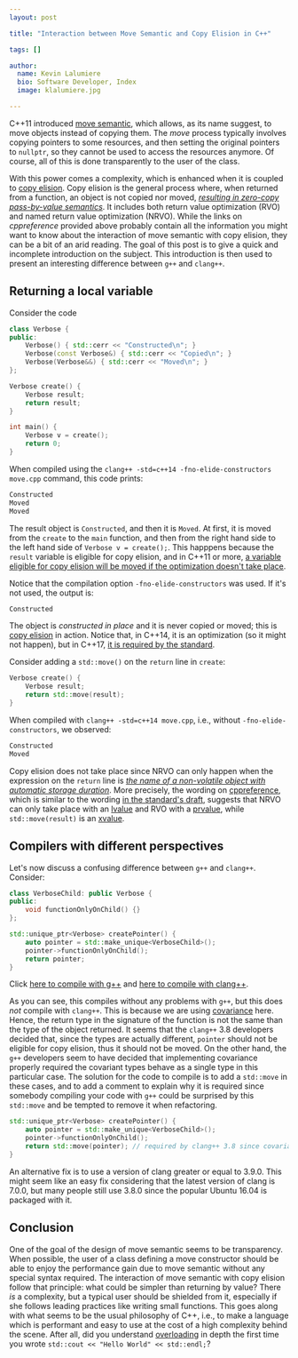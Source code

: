 ```yaml
---
layout: post

title: "Interaction between Move Semantic and Copy Elision in C++"

tags: []

author:
  name: Kevin Lalumiere
  bio: Software Developer, Index
  image: klalumiere.jpg

---
```


C++11 introduced [move semantic](https://en.cppreference.com/w/cpp/utility/move), which allows, as its name suggest, to move objects instead of copying them.
The *move* process typically involves copying pointers to some resources, and then setting the original pointers to `nullptr`, so they cannot be used to access the resources anymore.
Of course, all of this is done transparently to the user of the class.

With this power comes a complexity, which is enhanced when it is coupled to [copy elision](https://en.cppreference.com/w/cpp/language/copy_elision).
Copy elision is the general process where, when returned from a function, an object is not copied nor moved, [*resulting in zero-copy pass-by-value semantics*](https://en.cppreference.com/w/cpp/language/copy_elision).
It includes both return value optimization (RVO) and named return value optimization (NRVO).
While the links on *cppreference* provided above probably contain all the information you might want to know about the interaction of move semantic with copy elision, they can be a bit of an arid reading.
The goal of this post is to give a quick and incomplete introduction on the subject.
This introduction is then used to present an interesting difference between `g++` and `clang++`.
<!-- more -->

## Returning a local variable

Consider the code
```c++
class Verbose {
public:
    Verbose() { std::cerr << "Constructed\n"; }
    Verbose(const Verbose&) { std::cerr << "Copied\n"; }
    Verbose(Verbose&&) { std::cerr << "Moved\n"; }
};

Verbose create() {
    Verbose result;
    return result;
}

int main() {
    Verbose v = create();
    return 0;
}
```
When compiled using the `clang++ -std=c++14 -fno-elide-constructors move.cpp` command, this code prints:
```bash
Constructed
Moved
Moved
```
The result object is `Constructed`, and then it is `Moved`. At first, it is moved from the `create` to the `main` function, and then from the right hand side to the left hand side of `Verbose v = create();`.
This happpens because the `result` variable is eligible for copy elision, and in C++11 or more, [a variable eligible for copy elision will be moved if the optimization doesn't take place](https://en.cppreference.com/w/cpp/language/return#Notes).

Notice that the compilation option `-fno-elide-constructors` was used.
If it's not used, the output is:
```bash
Constructed
```
The object is *constructed in place* and it is never copied or moved; this is [copy elision](https://en.cppreference.com/w/cpp/language/copy_elision) in action.
Notice that, in C++14, it is an optimization (so it might not happen), but in C++17, [it is required by the standard](http://www.open-std.org/jtc1/sc22/wg21/docs/papers/2017/n4713.pdf#page=250).

Consider adding a `std::move()` on the `return` line in `create`:
```c++
Verbose create() {
    Verbose result;
    return std::move(result);
}
```
When compiled with `clang++ -std=c++14 move.cpp`, i.e., without `-fno-elide-constructors`, we observed:
```bash
Constructed
Moved
```
Copy elision does not take place since NRVO can only happen when the expression on the `return` line is [*the name of a non-volatile object with automatic storage duration*](https://en.cppreference.com/w/cpp/language/copy_elision).
More precisely, the wording on [cppreference](https://en.cppreference.com/w/cpp/language/copy_elision), which is similar to the wording [in the standard's draft](http://www.open-std.org/jtc1/sc22/wg21/docs/papers/2014/n4296.pdf#page=294), suggests that NRVO can only take place with an [lvalue](https://en.cppreference.com/w/cpp/language/value_category) and RVO with a [prvalue](https://en.cppreference.com/w/cpp/language/value_category), while `std::move(result)` is an [xvalue](https://en.cppreference.com/w/cpp/language/value_category).

## Compilers with different perspectives

Let's now discuss a confusing difference between `g++` and `clang++`.
Consider:
```c++
class VerboseChild: public Verbose {
public:
    void functionOnlyOnChild() {}
};

std::unique_ptr<Verbose> createPointer() {
    auto pointer = std::make_unique<VerboseChild>();
    pointer->functionOnlyOnChild();
    return pointer;
}
```
Click <a href="https://gcc.godbolt.org/#g:!((g:!((g:!((h:codeEditor,i:(j:1,lang:c%2B%2B,source:'%23include+%3Ciostream%3E%0A%23include+%3Cmemory%3E%0A%0Aclass+Verbose+%7B%0Apublic:%0A++++Verbose()+%7B+std::cerr+%3C%3C+%22Constructed%5Cn%22%3B+%7D%0A++++Verbose(const+Verbose%26)+%7B+std::cerr+%3C%3C+%22Copied%5Cn%22%3B+%7D%0A++++Verbose(Verbose%26%26)+%7B+std::cerr+%3C%3C+%22Moved%5Cn%22%3B+%7D%0A%7D%3B%0A%0Aclass+VerboseChild:+public+Verbose+%7B%0Apublic:%0A++++void+functionOnlyOnChild()+%7B%7D%0A%7D%3B%0A%0Astd::unique_ptr%3CVerbose%3E+createPointer()+%7B%0A++++auto+pointer+%3D+std::make_unique%3CVerboseChild%3E()%3B%0A++++pointer-%3EfunctionOnlyOnChild()%3B%0A++++return+pointer%3B%0A%7D%0A%0AVerbose+create()+%7B%0A++++Verbose+result%3B%0A++++return+result%3B%0A%7D%0A%0Aint+main()+%7B%0A++++Verbose+v+%3D+create()%3B%0A++++return+0%3B%0A%7D'),l:'5',n:'0',o:'C%2B%2B+source+%231',t:'0')),k:50,l:'4',n:'0',o:'',s:0,t:'0'),(g:!((g:!((h:compiler,i:(compiler:g540,filters:(b:'1',binary:'1',commentOnly:'1',demangle:'1',directives:'1',execute:'1',intel:'1',trim:'1'),lang:c%2B%2B,libs:!(),options:'-std%3Dc%2B%2B14',source:1),l:'5',n:'0',o:'x86-64+gcc+5.4+(Editor+%231,+Compiler+%231)+C%2B%2B',t:'0')),header:(),k:50,l:'4',m:9.015256588072125,n:'0',o:'',s:0,t:'0'),(g:!((h:output,i:(compiler:1,editor:1,wrap:'1'),l:'5',n:'0',o:'%231+with+x86-64+gcc+5.4',t:'0')),header:(),l:'4',m:90.98474341192791,n:'0',o:'',s:0,t:'0')),k:50,l:'3',n:'0',o:'',t:'0')),l:'2',n:'0',o:'',t:'0')),version:4">here to compile with g++</a> and <a href="https://gcc.godbolt.org/#g:!((g:!((g:!((h:codeEditor,i:(j:1,lang:c%2B%2B,source:'%23include+%3Ciostream%3E%0A%23include+%3Cmemory%3E%0A%0Aclass+Verbose+%7B%0Apublic:%0A++++Verbose()+%7B+std::cerr+%3C%3C+%22Constructed%5Cn%22%3B+%7D%0A++++Verbose(const+Verbose%26)+%7B+std::cerr+%3C%3C+%22Copied%5Cn%22%3B+%7D%0A++++Verbose(Verbose%26%26)+%7B+std::cerr+%3C%3C+%22Moved%5Cn%22%3B+%7D%0A%7D%3B%0A%0Aclass+VerboseChild:+public+Verbose+%7B%0Apublic:%0A++++void+functionOnlyOnChild()+%7B%7D%0A%7D%3B%0A%0Astd::unique_ptr%3CVerbose%3E+createPointer()+%7B%0A++++auto+pointer+%3D+std::make_unique%3CVerboseChild%3E()%3B%0A++++pointer-%3EfunctionOnlyOnChild()%3B%0A++++return+pointer%3B%0A%7D%0A%0AVerbose+create()+%7B%0A++++Verbose+result%3B%0A++++return+result%3B%0A%7D%0A%0Aint+main()+%7B%0A++++Verbose+v+%3D+create()%3B%0A++++return+0%3B%0A%7D'),l:'5',n:'0',o:'C%2B%2B+source+%231',t:'0')),k:50,l:'4',n:'0',o:'',s:0,t:'0'),(g:!((g:!((h:compiler,i:(compiler:clang380,filters:(b:'1',binary:'1',commentOnly:'1',demangle:'1',directives:'1',execute:'1',intel:'1',trim:'1'),lang:c%2B%2B,libs:!(),options:'-std%3Dc%2B%2B14',source:1),l:'5',n:'0',o:'x86-64+clang+3.8+(Editor+%231,+Compiler+%231)+C%2B%2B',t:'0')),header:(),k:50,l:'4',m:9.015256588072125,n:'0',o:'',s:0,t:'0'),(g:!((h:output,i:(compiler:1,editor:1,wrap:'1'),l:'5',n:'0',o:'%231+with+x86-64+clang+3.8',t:'0')),header:(),l:'4',m:90.98474341192791,n:'0',o:'',s:0,t:'0')),k:50,l:'3',n:'0',o:'',t:'0')),l:'2',n:'0',o:'',t:'0')),version:4">here to compile with clang++</a>.

As you can see, this compiles without any problems with `g++`, but this does *not* compile with `clang++`.
This is because we are using [covariance](https://cpptruths.blogspot.com/2015/11/covariance-and-contravariance-in-c.html) here.
Hence, the return type in the signature of the function is not the same than the type of the object returned.
It seems that the `clang++` 3.8 developers decided that, since the types are actually different, `pointer` should not be eligible for copy elision, thus it should not be moved.
On the other hand, the `g++` developers seem to have decided that implementing covariance properly required the covariant types behave as a single type in this particular case.
The solution for the code to compile is to add a `std::move` in these cases, and to add a comment to explain why it is required since somebody compiling your code with `g++` could be surprised by this `std::move` and be tempted to remove it when refactoring.
```c++
std::unique_ptr<Verbose> createPointer() {
    auto pointer = std::make_unique<VerboseChild>();
    pointer->functionOnlyOnChild();
    return std::move(pointer); // required by clang++ 3.8 since covariant
}
```
An alternative fix is to use a version of clang greater or equal to 3.9.0.
This might seem like an easy fix considering that the latest version of clang is 7.0.0, but many people still use 3.8.0 since the popular Ubuntu 16.04 is packaged with it.

## Conclusion

One of the goal of the design of move semantic seems to be transparency.
When possible, the user of a class defining a move constructor should be able to enjoy the performance gain due to move semantic without any special syntax required.
The interaction of move semantic with copy elision follow that principle: what could be simpler than returning by value?
There *is* a complexity, but a typical user should be shielded from it, especially if she follows leading practices like writing small functions.
This goes along with what seems to be the usual philosophy of C++, i.e., to make a language which is performant and easy to use at the cost of a high complexity behind the scene.
After all, did you understand [overloading](https://en.cppreference.com/w/cpp/language/overload_resolution) in depth the first time you wrote `std::cout << "Hello World" << std::endl;`?
